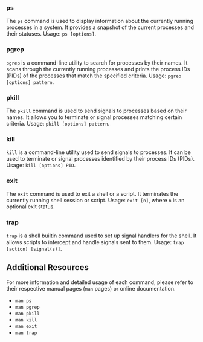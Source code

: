 ### ps

The `ps` command is used to display information about the currently running processes in a system. It provides a snapshot of the current processes and their statuses. Usage: `ps [options]`.

### pgrep

`pgrep` is a command-line utility to search for processes by their names. It scans through the currently running processes and prints the process IDs (PIDs) of the processes that match the specified criteria. Usage: `pgrep [options] pattern`.

### pkill

The `pkill` command is used to send signals to processes based on their names. It allows you to terminate or signal processes matching certain criteria. Usage: `pkill [options] pattern`.

### kill

`kill` is a command-line utility used to send signals to processes. It can be used to terminate or signal processes identified by their process IDs (PIDs). Usage: `kill [options] PID`.

### exit

The `exit` command is used to exit a shell or a script. It terminates the currently running shell session or script. Usage: `exit [n]`, where `n` is an optional exit status.

### trap

`trap` is a shell builtin command used to set up signal handlers for the shell. It allows scripts to intercept and handle signals sent to them. Usage: `trap [action] [signal(s)]`.

## Additional Resources

For more information and detailed usage of each command, please refer to their respective manual pages (`man` pages) or online documentation.

- `man ps`
- `man pgrep`
- `man pkill`
- `man kill`
- `man exit`
- `man trap`

